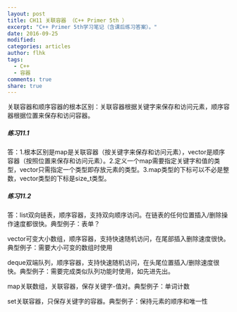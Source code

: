```yaml
---
layout: post
title: CH11 关联容器 （C++ Primer 5th ）
excerpt: "C++ Primer 5th学习笔记（含课后练习答案）。"
date: 2016-09-25
modified:
categories: articles
author: flhk
tags:
  - C++
  - 容器
comments: true
share: true
---
```

关联容器和顺序容器的根本区别：关联容器根据关键字来保存和访问元素，顺序容器根据位置来保存和访问容器。

##### 练习11.1

答：1.根本区别是map是关联容器（按关键字来保存和访问元素），vector是顺序容器（按照位置来保存和访问元素）。2.定义一个map需要指定关键字和值的类型，vector只需指定一个类型即存放元素的类型。3.map类型的下标可以不必是整数，vector类型的下标是size_t类型。

##### 练习11.2

答：list双向链表，顺序容器，支持双向顺序访问。在链表的任何位置插入/删除操作速度都很快。典型例子：表单？

vector可变大小数组，顺序容器，支持快速随机访问，在尾部插入删除速度很快。典型例子：需要大小可变的数组时使用

deque双端队列，顺序容器，支持快速随机访问，在头尾位置插入/删除速度很快。典型例子：需要完成类似队列功能时使用，如先进先出。

map关联数组，关联容器，保存关键字-值对。典型例子：单词计数

set关联容器，只保存关键字的容器。典型例子：保持元素的顺序和唯一性

